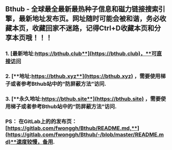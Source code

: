 ## **Bthub - 全球最全最新最热种子信息和磁力链接搜索引擎，最新地址发布页。网址随时可能会被和谐，务必收藏本页，收藏回家不迷路，记得Ctrl+D收藏本页和分享本页哦！！！**
### 1. [**最新地址:https://bthub.club**](https://bthub.club)，**可直接访问**
### 2. [**地址:https://bthub.xyz**](https://bthub.xyz) **，需要使用梯子或者参考Bthub站中的“防屏蔽方法”访问.**
### 3. [**永久地址:https://bthub.site**](https://bthub.site) ，**需要使用梯子或者参考Bthub站中的“防屏蔽方法”访问.**

### PS： 在GitLab上的的发布页：[**https://gitlab.com/fwonggh/Bthub/README.md,**](https://gitlab.com/fwonggh/Bthub/-/blob/master/README.md)**速度较慢，备用.**
     


